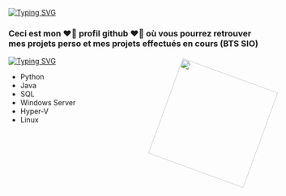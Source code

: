 <style>img[src*="#thumbnail"] {
   width:200px;
   transform: rotate(20deg);
   float: right;
   z-index:0;
   margin:0;
   padding:0;
}

</style>

[![Typing SVG](https://readme-typing-svg.demolab.com?font=Pixelify+Sans&weight=600&pause=1000&color=00FF17&background=000000&vCenter=true&random=false&width=435&lines=~%24+Profil+de+DaronV2+%F0%9F%98%BA)](https://git.io/typing-svg)

### Ceci est mon ❤️‍🔥 profil github ❤️‍🔥 où vous pourrez retrouver mes projets perso et mes projets effectués en cours (BTS SIO) 

[![Typing SVG](https://readme-typing-svg.demolab.com?font=Pixelify+Sans&weight=600&pause=1000&color=1CF709&background=000000&vCenter=true&random=false&width=435&lines=~%24+Mes+%22comp%C3%A9tences%22+%F0%9F%92%A8)](https://git.io/typing-svg)

![](https://www.pngall.com/wp-content/uploads/15/Jojo-Menacing-PNG-Cutout.png#thumbnail)


 + Python    
 + Java
 + SQL
 + Windows Server
 + Hyper-V
 + Linux 
 
